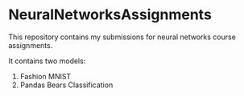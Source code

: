 # NeuralNetworksAssignments
This repository contains my submissions for neural networks course assignments.

It contains two models:
1. Fashion MNIST
2. Pandas Bears Classification
